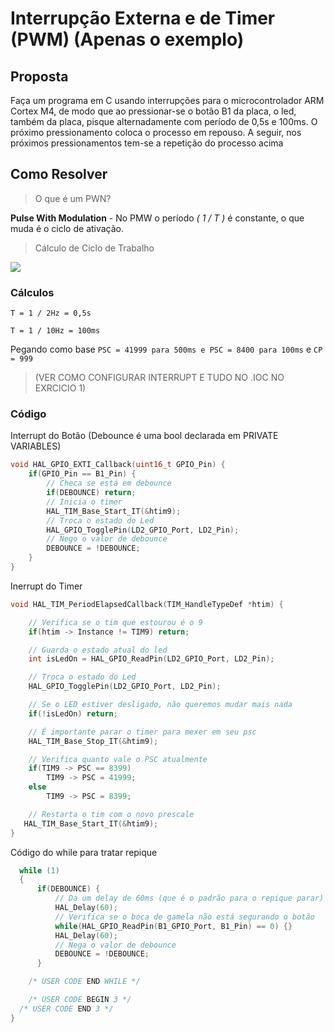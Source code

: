 # Interrupção Externa e de Timer (PWM) (Apenas o exemplo)

## Proposta 

Faça um programa em C usando interrupções para o microcontrolador ARM Cortex M4, de modo que ao pressionar-se o botão B1 da placa, o led, também da placa,
pisque alternadamente com período de 0,5s e 100ms. O próximo pressionamento coloca o processo em repouso. A seguir, nos próximos pressionamentos tem-se a repetição
do processo acima

## Como Resolver

> O que é um PWN?

**Pulse With Modulation** - No PMW o período _( 1 / T )_ é constante, o que muda é o ciclo de ativação.

> Cálculo de Ciclo de Trabalho

![](https://latex.codecogs.com/png.image?\dpi{110}\bg{white}\delta_{%}=&space;\frac{T_{on}}{T}&space;100%)

### Cálculos

`T = 1 / 2Hz = 0,5s`

`T = 1 / 10Hz = 100ms`

Pegando como base `PSC = 41999 para 500ms e PSC = 8400 para 100ms` e `CP = 999`



> (VER COMO CONFIGURAR INTERRUPT E TUDO NO .IOC NO EXRCICIO 1)

### Código

Interrupt do Botão (Debounce é uma bool declarada em PRIVATE VARIABLES)

```c
void HAL_GPIO_EXTI_Callback(uint16_t GPIO_Pin) {
	if(GPIO_Pin == B1_Pin) {
		// Checa se está em debounce
		if(DEBOUNCE) return;
		// Inicia o timer
		HAL_TIM_Base_Start_IT(&htim9);
		// Troca o estado do Led
		HAL_GPIO_TogglePin(LD2_GPIO_Port, LD2_Pin);
		// Nego o valor de debounce
		DEBOUNCE = !DEBOUNCE;
	}
}
```

Inerrupt do Timer 

```c
void HAL_TIM_PeriodElapsedCallback(TIM_HandleTypeDef *htim) {

	// Verifica se o tim que estourou é o 9
	if(htim -> Instance != TIM9) return;

	// Guarda o estado atual do led
	int isLedOn = HAL_GPIO_ReadPin(LD2_GPIO_Port, LD2_Pin);

	// Troca o estado do Led
    HAL_GPIO_TogglePin(LD2_GPIO_Port, LD2_Pin);

    // Se o LED estiver desligado, não queremos mudar mais nada
	if(!isLedOn) return;

	// É importante parar o timer para mexer em seu psc
	HAL_TIM_Base_Stop_IT(&htim9);

	// Verifica quanto vale o PSC atualmente
	if(TIM9 -> PSC == 8399)
		TIM9 -> PSC = 41999;
	else
		TIM9 -> PSC = 8399;

	// Restarta o tim com o novo prescale
   HAL_TIM_Base_Start_IT(&htim9);
}
```

Código do while para tratar repique

```c
  while (1)
  {
	  if(DEBOUNCE) {
	      // Da um delay de 60ms (que é o padrão para o repique parar)
	      HAL_Delay(60);
	      // Verifica se o boca de gamela não está segurando o botão
	      while(HAL_GPIO_ReadPin(B1_GPIO_Port, B1_Pin) == 0) {}
	      HAL_Delay(60);
	      // Nega o valor de debounce
	      DEBOUNCE = !DEBOUNCE;
	  }

    /* USER CODE END WHILE */

    /* USER CODE BEGIN 3 */
  /* USER CODE END 3 */
}
```
